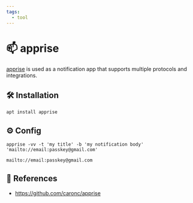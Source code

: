 ```yaml
---
tags:
  - tool
---
```

# :mailbox: apprise

[apprise][1] is used as a notification app that supports multiple protocols and integrations.

## :hammer_and_wrench: Installation

```shell
apt install apprise
```

## :gear: Config

```shell title="Test"
apprise -vv -t 'my title' -b 'my notification body' 'mailto://email:passkey@gmail.com'
```

```shell title="Notification URL List"
mailto://email:passkey@gmail.com
```

## :link: References

- <https://github.com/caronc/apprise>

[1]: <https://github.com/caronc/apprise>
